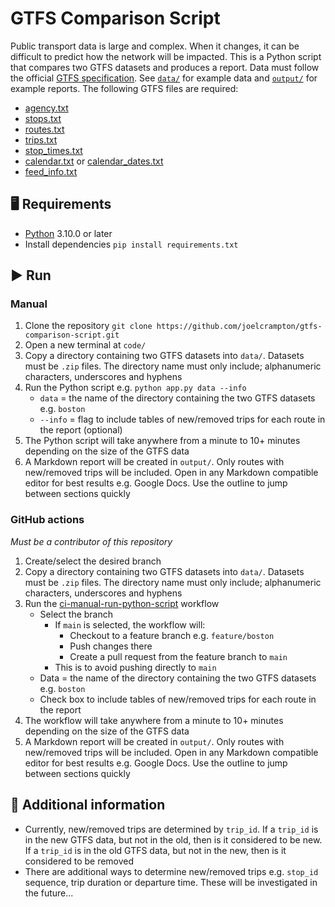 # GTFS Comparison Script
Public transport data is large and complex. When it changes, it can be difficult to predict how the network will be impacted. This is a Python script that compares two GTFS datasets and produces a report. Data must follow the official [GTFS specification](https://gtfs.org/documentation/schedule/reference/). See [`data/`](https://github.com/joelcrampton/gtfs-comparison-script/tree/main/data) for example data and [`output/`](https://github.com/joelcrampton/gtfs-comparison-script/tree/main/output) for example reports. The following GTFS files are required:
- [agency.txt](https://gtfs.org/documentation/schedule/reference/#agencytxt)
- [stops.txt](https://gtfs.org/documentation/schedule/reference/#stopstxt)
- [routes.txt](https://gtfs.org/documentation/schedule/reference/#routestxt)
- [trips.txt](https://gtfs.org/documentation/schedule/reference/#tripstxt)
- [stop_times.txt](https://gtfs.org/documentation/schedule/reference/#stop_timestxt)
- [calendar.txt](https://gtfs.org/documentation/schedule/reference/#calendartxt) or [calendar_dates.txt](https://gtfs.org/documentation/schedule/reference/#calendar_datestxt)
- [feed_info.txt](https://gtfs.org/documentation/schedule/reference/#feed_infotxt)

## 🖥 Requirements
- [Python](https://www.python.org/downloads/) 3.10.0 or later
- Install dependencies `pip install requirements.txt`

## ▶️ Run
### Manual
1. Clone the repository `git clone https://github.com/joelcrampton/gtfs-comparison-script.git`
2. Open a new terminal at `code/`
3. Copy a directory containing two GTFS datasets into `data/`. Datasets must be `.zip` files. The directory name must only include; alphanumeric characters, underscores and hyphens
4. Run the Python script e.g. `python app.py data --info`
    - `data` = the name of the directory containing the two GTFS datasets e.g. `boston`
    - `--info` = flag to include tables of new/removed trips for each route in the report (optional)
5. The Python script will take anywhere from a minute to 10+ minutes depending on the size of the GTFS data
6. A Markdown report will be created in `output/`. Only routes with new/removed trips will be included. Open in any Markdown compatible editor for best results e.g. Google Docs. Use the outline to jump between sections quickly

### GitHub actions
_Must be a contributor of this repository_
1. Create/select the desired branch
2. Copy a directory containing two GTFS datasets into `data/`. Datasets must be `.zip` files. The directory name must only include; alphanumeric characters, underscores and hyphens
3. Run the [ci-manual-run-python-script](https://github.com/joelcrampton/gtfs-comparison-script/actions/workflows/ci-manual-run-python-script.yaml) workflow
    - Select the branch
        - If `main` is selected, the workflow will:
            - Checkout to a feature branch e.g. `feature/boston`
            - Push changes there
            - Create a pull request from the feature branch to `main`
        - This is to avoid pushing directly to `main`
    - Data = the name of the directory containing the two GTFS datasets e.g. `boston`
    - Check box to include tables of new/removed trips for each route in the report
4. The workflow will take anywhere from a minute to 10+ minutes depending on the size of the GTFS data
5. A Markdown report will be created in `output/`. Only routes with new/removed trips will be included. Open in any Markdown compatible editor for best results e.g. Google Docs. Use the outline to jump between sections quickly

## 📌 Additional information
- Currently, new/removed trips are determined by `trip_id`. If a `trip_id` is in the new GTFS data, but not in the old, then is it considered to be new. If a `trip_id` is in the old GTFS data, but not in the new, then is it considered to be removed
- There are additional ways to determine new/removed trips e.g. `stop_id` sequence, trip duration or departure time. These will be investigated in the future...
